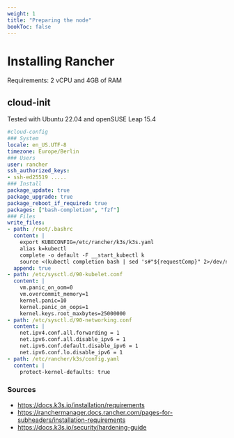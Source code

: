 ```yaml
---
weight: 1
title: "Preparing the node"
bookToc: false
---
```


# Installing Rancher
Requirements: 2 vCPU and 4GB of RAM

## cloud-init
Tested with Ubuntu 22.04 and openSUSE Leap 15.4
```yaml
#cloud-config
### System
locale: en_US.UTF-8
timezone: Europe/Berlin
### Users
user: rancher
ssh_authorized_keys:
- ssh-ed25519 .....
### Install
package_update: true
package_upgrade: true
package_reboot_if_required: true
packages: ["bash-completion", "fzf"]
### Files
write_files:
- path: /root/.bashrc
  content: |
    export KUBECONFIG=/etc/rancher/k3s/k3s.yaml
    alias k=kubectl
    complete -o default -F __start_kubectl k
    source <(kubectl completion bash | sed 's#"${requestComp}" 2>/dev/null#"${requestComp}" 2>/dev/null | head -n -1 | fzf  --multi=0 #g')
  append: true
- path: /etc/sysctl.d/90-kubelet.conf
  content: |
    vm.panic_on_oom=0
    vm.overcommit_memory=1
    kernel.panic=10
    kernel.panic_on_oops=1
    kernel.keys.root_maxbytes=25000000    
- path: /etc/sysctl.d/90-networking.conf
  content: |
    net.ipv4.conf.all.forwarding = 1
    net.ipv6.conf.all.disable_ipv6 = 1
    net.ipv6.conf.default.disable_ipv6 = 1
    net.ipv6.conf.lo.disable_ipv6 = 1
- path: /etc/rancher/k3s/config.yaml
  content: |
    protect-kernel-defaults: true
```

### Sources
- https://docs.k3s.io/installation/requirements
- https://ranchermanager.docs.rancher.com/pages-for-subheaders/installation-requirements
- https://docs.k3s.io/security/hardening-guide
